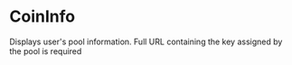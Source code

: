 CoinInfo
========

Displays user's pool information. Full URL containing the key assigned by the pool is required
